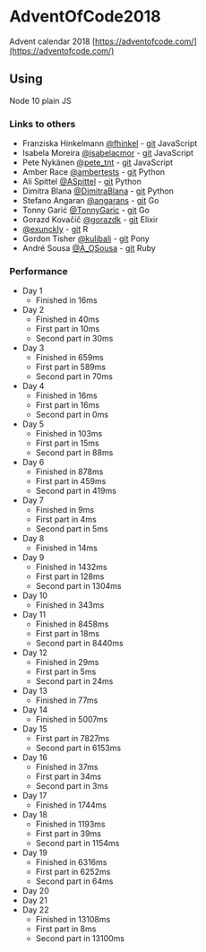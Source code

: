# AdventOfCode2018

Advent calendar 2018 [https://adventofcode.com/](https://adventofcode.com/)

## Using

Node 10 plain JS

### Links to others

- Franziska Hinkelmann [@fhinkel](https://twitter.com/fhinkel) - [git](https://github.com/fhinkel/AdventOfCode2018) JavaScript
- Isabela Moreira [@isabelacmor](https://twitter.com/isabelacmor) - [git](https://github.com/isabelacmor/advent-of-code-2018) JavaScript
- Pete Nykänen [@pete_tnt](https://twitter.com/pete_tnt) - [git](https://github.com/petetnt/advent-of-code-2018) JavaScript
- Amber Race [@ambertests](https://twitter.com/ambertests) - [git](https://github.com/ambertests/advent_of_code_2018) Python
- Ali Spittel [@ASpittel](https://twitter.com/ASpittel) - [git](https://github.com/aspittel/advent-of-code) Python
- Dimitra Blana [@DimitraBlana](https://twitter.com/DimitraBlana) - [git](https://github.com/dblana/AdventOfCode2018) Python
- Stefano Angaran [@angarans](https://twitter.com/angarans) - [git](https://github.com/oniric85/adventofcode2018) Go
- Tonny Garić [@TonnyGaric](https://twitter.com/TonnyGaric) - [git](https://github.com/TonnyGaric/adventofcode) Go
- Gorazd Kovačič [@gorazdk](https://twitter.com/gorazdk) - [git](https://github.com/gorazdk/AdventOfCode2018) Elixir
- [@exunckly](https://twitter.com/exunckly) - [git](https://github.com/exunckly/Advent2018) R
- Gordon Tisher [@kulibali](https://twitter.com/kulibali) - [git](https://github.com/kulibali/advent_of_code_2018) Pony
- André Sousa [@A_OSousa](https://twitter.com/A_OSousa) - [git](https://github.com/aosousa/AdventOfCode2018) Ruby

### Performance

- Day 1
  - Finished in 16ms
- Day 2
  - Finished in 40ms
  - First part in 10ms
  - Second part in 30ms
- Day 3
  - Finished in 659ms
  - First part in 589ms
  - Second part in 70ms
- Day 4
  - Finished in 16ms
  - First part in 16ms
  - Second part in 0ms
- Day 5
  - Finished in 103ms
  - First part in 15ms
  - Second part in 88ms
- Day 6
  - Finished in 878ms
  - First part in 459ms
  - Second part in 419ms
- Day 7
  - Finished in 9ms
  - First part in 4ms
  - Second part in 5ms
- Day 8
  - Finished in 14ms
- Day 9
  - Finished in 1432ms
  - First part in 128ms
  - Second part in 1304ms
- Day 10
  - Finished in 343ms
- Day 11
  - Finished in 8458ms
  - First part in 18ms
  - Second part in 8440ms
- Day 12
  - Finished in 29ms
  - First part in 5ms
  - Second part in 24ms
- Day 13
  - Finished in 77ms
- Day 14
  - Finished in 5007ms
- Day 15
  - First part in 7827ms
  - Second part in 6153ms
- Day 16
  - Finished in 37ms
  - First part in 34ms
  - Second part in 3ms
- Day 17
  - Finished in 1744ms
- Day 18
  - Finished in 1193ms
  - First part in 39ms
  - Second part in 1154ms
- Day 19
  - Finished in 6316ms
  - First part in 6252ms
  - Second part in 64ms
- Day 20
- Day 21
- Day 22
  - Finished in 13108ms
  - First part in 8ms
  - Second part in 13100ms
